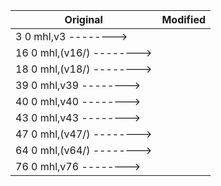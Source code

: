 Original | Modified
------------- | -------------
3 0 mhl,v3 -------->|
16 0 mhl,(v16/) -------->|
18 0 mhl,(v18/) -------->|
39 0 mhl,v39 -------->|
40 0 mhl,v40 -------->|
43 0 mhl,v43 -------->|
47 0 mhl,(v47/) -------->|
64 0 mhl,(v64/) -------->|
76 0 mhl,v76 -------->|
